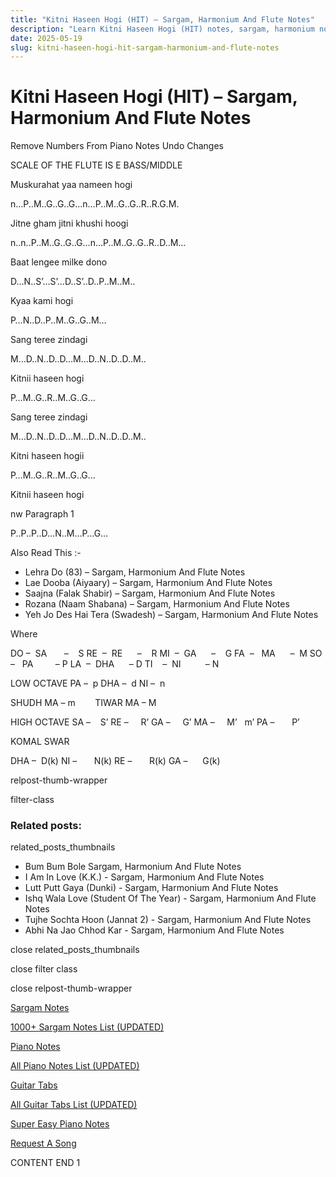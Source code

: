 ```yaml
---
title: "Kitni Haseen Hogi (HIT) – Sargam, Harmonium And Flute Notes"
description: "Learn Kitni Haseen Hogi (HIT) notes, sargam, harmonium notations and flute notes. Easy step-by-step tutorial for beginners."
date: 2025-05-19
slug: kitni-haseen-hogi-hit-sargam-harmonium-and-flute-notes
---
```


# Kitni Haseen Hogi (HIT) – Sargam, Harmonium And Flute Notes

Remove Numbers From Piano Notes
Undo Changes

SCALE OF THE FLUTE IS E BASS/MIDDLE

Muskurahat yaa nameen hogi

n…P..M..G..G..G…n…P..M..G..G..R..R.G.M.

Jitne gham jitni khushi hoogi

n..n..P..M..G..G..G…n…P..M..G..G..R..D..M…

Baat lengee milke dono

D…N..S’…S’…D..S’..D..P..M..M..

Kyaa kami hogi

P…N..D..P..M..G..G..M…

Sang teree zindagi

M…D..N..D..D…M…D..N..D..D..M..

Kitnii haseen hogi

P…M..G..R..M..G..G…

Sang teree zindagi

M…D..N..D..D…M…D..N..D..D..M..

Kitni haseen hogii

P…M..G..R..M..G..G…

Kitnii haseen hogi

nw Paragraph 1

P..P..P..D…N..M…P…G…

Also Read This :-

* Lehra Do (83) – Sargam, Harmonium And Flute Notes
* Lae Dooba (Aiyaary) – Sargam, Harmonium And Flute Notes
* Saajna (Falak Shabir) – Sargam, Harmonium And Flute Notes
* Rozana (Naam Shabana) – Sargam, Harmonium And Flute Notes
* Yeh Jo Des Hai Tera (Swadesh) – Sargam, Harmonium And Flute Notes

Where

DO –  SA       –    S
RE  –  RE      –    R
MI  –  GA      –    G
FA  –   MA      –  M
SO  –   PA         – P
LA  –  DHA      – D
TI    –  NI          – N

LOW OCTAVE
PA –  p
DHA –  d
NI –  n

SHUDH MA – m        TIWAR MA – M

HIGH OCTAVE
SA –    S’
RE –     R’
GA –     G’
MA –     M’   m’
PA –       P’

KOMAL SWAR

DHA –  D(k)
NI –       N(k)
RE –       R(k)
GA –      G(k)

relpost-thumb-wrapper

filter-class

### Related posts:

related_posts_thumbnails

* Bum Bum Bole Sargam, Harmonium And Flute Notes
* I Am In Love (K.K.) - Sargam, Harmonium And Flute Notes
* Lutt Putt Gaya (Dunki) - Sargam, Harmonium And Flute Notes
* Ishq Wala Love (Student Of The Year) - Sargam, Harmonium And Flute Notes
* Tujhe Sochta Hoon (Jannat 2) - Sargam, Harmonium And Flute Notes
* Abhi Na Jao Chhod Kar - Sargam, Harmonium And Flute Notes

close related_posts_thumbnails

close filter class

close relpost-thumb-wrapper

[Sargam Notes](https://www.notationsworld.com/sargam-notes.html)

[1000+ Sargam Notes List (UPDATED)](https://www.notationsworld.com/all-songs-list-sargam-notes.html)

[Piano Notes](https://www.notationsworld.com/piano-notes.html)

[All Piano Notes List (UPDATED)](https://www.notationsworld.com/all-songs-list-piano-notes.html)

[Guitar Tabs](https://www.notationsworld.com/guitar-tabs.html)

[All Guitar Tabs List (UPDATED)](https://www.notationsworld.com/all-songs-list-guitar-tabs.html)

[Super Easy Piano Notes](https://studywall.in/)

[Request A Song](https://www.notationsworld.com/request-a-song.html)

CONTENT END 1

